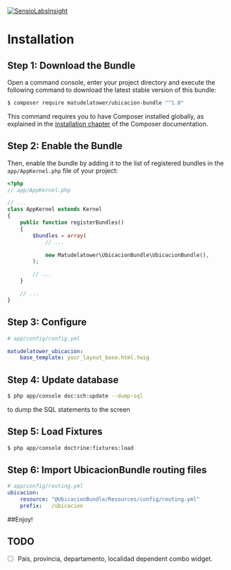[![SensioLabsInsight](https://insight.sensiolabs.com/projects/bed70b5b-89fc-487b-bc8a-b48f0bdb079f/mini.png)](https://insight.sensiolabs.com/projects/bed70b5b-89fc-487b-bc8a-b48f0bdb079f)

Installation
============

Step 1: Download the Bundle
---------------------------

Open a command console, enter your project directory and execute the
following command to download the latest stable version of this bundle:

```bash
$ composer require matudelatower/ubicacion-bundle "^1.0"
```

This command requires you to have Composer installed globally, as explained
in the [installation chapter](https://getcomposer.org/doc/00-intro.md)
of the Composer documentation.

Step 2: Enable the Bundle
-------------------------

Then, enable the bundle by adding it to the list of registered bundles
in the `app/AppKernel.php` file of your project:

```php
<?php
// app/AppKernel.php

// ...
class AppKernel extends Kernel
{
    public function registerBundles()
    {
        $bundles = array(
            // ...

            new Matudelatower\UbicacionBundle\UbicacionBundle(),
        );

        // ...
    }

    // ...
}
```
Step 3: Configure
-------------------------
```yml
# app/config/config.yml

matudelatower_ubicacion:
    base_template: your_layout_base.html.twig
```

Step 4: Update database
-------------------------

```bash
$ php app/console doc:sch:update --dump-sql
```

to dump the SQL statements to the screen


Step 5: Load Fixtures
-------------------------

```bash
$ php app/console doctrine:fixtures:load
```

Step 6: Import UbicacionBundle routing files
-------------------------

```yml
# app/config/routing.yml
ubicacion:
    resource: "@UbicacionBundle/Resources/config/routing.yml"
    prefix:   /ubicacion
```

##Enjoy!

## TODO

- [ ] País, provincia, departamento, localidad dependent combo widget.
